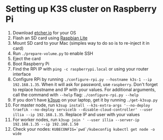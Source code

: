 # Setting up K3S cluster on Raspberry Pi

1. Download [etcher.io](https://etcher.io) for your OS
2. Flash an SD card using [Raspbian Lite](https://www.raspberrypi.org/software/operating-systems/)
3. Mount SD card to your Mac (simples way to do so is to re-inject it in card)
4. Run `./prepare-volume.py` to enable SSH
5. Eject the card
6. Boot Raspberry Pi
7. Find the RPi IP with `ping -c raspberrypi.local` or using your router interface
8. Configure RPi by running `./configure-rpi.py --hostname k3s-1 --ip 192.168.1.35`. When it will ask for password, use `raspberry`. Don't forget to replace hostname and IP with your values. For additional arguments, call the command with `--help` flag: `./configure-rpi.py --help`
9. If you don't have [k3sup](https://github.com/alexellis/k3sup) on your laptop, get it by running `./get-k3sup.py`
10. For master node, run `k3sup install --k3s-extra-args '--no-deploy traefik --no-deploy servicelb --disable-cloud-controller' --user illia --ip 192.168.1.35`. Replace IP and user with your values
11. For worker nodes, run `k3sup join ' --user illia --server-ip 192.168.1.35 --ip 192.168.1.50`
12. Check your nodes: ```KUBECONFIG=`pwd`/kubeconfig kubectl get node -o wide```
